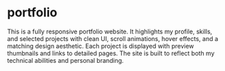 # portfolio
This is a fully responsive portfolio website. It highlights my profile, skills, and selected projects with clean UI, scroll animations, hover effects, and a matching design aesthetic. Each project is displayed with preview thumbnails and links to detailed pages. The site is built to reflect both my technical abilities and personal branding.
